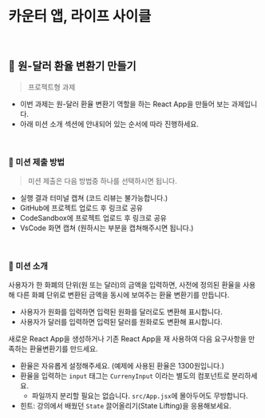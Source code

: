 # 카운터 앱, 라이프 사이클

<br>

## 🤑 원-달러 환율 변환기 만들기

> 프로젝트형 과제

- 이번 과제는 원-달러 환율 변환기 역할을 하는 React App을 만들어 보는 과제입니다.
- 아래 미션 소개 섹션에 안내되어 있는 순서에 따라 진행하세요.

<br>

### 🚩 미션 제출 방법

> 미션 제출은 다음 방법중 하나를 선택하시면 됩니다.

- 실행 결과 터미널 캡쳐 (코드 리뷰는 불가능합니다.)
- GitHub에 프로젝트 업로드 후 링크로 공유
- CodeSandbox에 프로젝트 업로드 후 링크로 공유
- VsCode 화면 캡쳐 (원하시는 부분을 캡쳐해주시면 됩니다.)

<br>

### 📌 미션 소개

사용자가 한 화폐의 단위(원 또는 달러)의 금액을 입력하면,
사전에 정의된 환율을 사용해 다른 화폐 단위로 변환된 금액을 동시에 보여주는 환율 변환기를 만듭니다.

- 사용자가 원화를 입력하면 입력된 원화를 달러로도 변환해 표시합니다.
- 사용자가 달러를 입력하면 입력된 달러를 원화로도 변환해 표시합니다.

새로운 React App을 생성하거나 기존 React App을 재 사용하여 다음 요구사항을 만족하는 환율변환기를 만드세요.

- 환율은 자유롭게 설정해주세요. (예제에 사용된 환율은 1300원입니다.)
- 환율을 입력하는 `input` 태그는 `CurrenyInput` 이라는 별도의 컴포넌트로 분리하세요.
  - 파일까지 분리할 필요는 없습니다. `src/App.jsx`에 몰아두어도 무방합니다.
- 힌트: 강의에서 배웠던 `State` 끌어올리기(State Lifting)을 응용해보세요.
